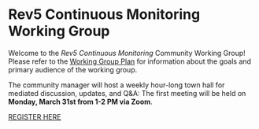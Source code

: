 # Rev5 Continuous Monitoring Working Group
Welcome to the *Rev5 Continuous Monitoring* Community Working Group! Please refer to the [Working Group Plan](https://github.com/FedRAMP/rev5-continuous-monitoring/blob/main/plan.md) for information about the goals and primary audience of the working group. 

The community manager will host a weekly hour-long town hall for mediated discussion, updates, and Q&A: The first meeting will be held on **Monday, March 31st from 1-2 PM via Zoom**.

[REGISTER HERE](https://gsa.zoomgov.com/meeting/register/m39vhY_hSl6YRBwwpRPdgw)
